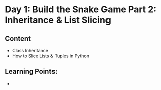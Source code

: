 # Day 1: Build the Snake Game Part 2: Inheritance & List Slicing
## Content
* Class Inheritance 
* How to Slice Lists & Tuples in Python

## Learning Points:
*
